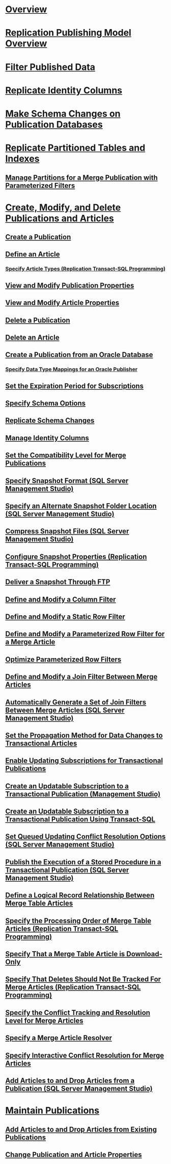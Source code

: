 # [Overview](publish-data-and-database-objects.md)  
# [Replication Publishing Model Overview](replication-publishing-model-overview.md)  
# [Filter Published Data](filter-published-data.md)  
# [Replicate Identity Columns](replicate-identity-columns.md)  
# [Make Schema Changes on Publication Databases](make-schema-changes-on-publication-databases.md)  
# [Replicate Partitioned Tables and Indexes](replicate-partitioned-tables-and-indexes.md)  
## [Manage Partitions for a Merge Publication with Parameterized Filters](manage-partitions-for-a-merge-publication-with-parameterized-filters.md)  
# [Create, Modify, and Delete Publications and Articles](create-modify-and-delete-publications-and-articles-replication.md)  
## [Create a Publication](create-a-publication.md)  
## [Define an Article](define-an-article.md)  
### [Specify Article Types (Replication Transact-SQL Programming)](specify-article-types-replication-transact-sql-programming.md)  
## [View and Modify Publication Properties](view-and-modify-publication-properties.md)  
## [View and Modify Article Properties](view-and-modify-article-properties.md)  
## [Delete a Publication](delete-a-publication.md)  
## [Delete an Article](delete-an-article.md)  
## [Create a Publication from an Oracle Database](create-a-publication-from-an-oracle-database.md)  
### [Specify Data Type Mappings for an Oracle Publisher](specify-data-type-mappings-for-an-oracle-publisher.md)  
## [Set the Expiration Period for Subscriptions](set-the-expiration-period-for-subscriptions.md)  
## [Specify Schema Options](specify-schema-options.md)  
## [Replicate Schema Changes](replicate-schema-changes.md)  
## [Manage Identity Columns](manage-identity-columns.md)  
## [Set the Compatibility Level for Merge Publications](set-the-compatibility-level-for-merge-publications.md)  
## [Specify Snapshot Format (SQL Server Management Studio)](specify-snapshot-format-sql-server-management-studio.md)  
## [Specify an Alternate Snapshot Folder Location (SQL Server Management Studio)](specify-an-alternate-snapshot-folder-location-sql-server-management-studio.md)  
## [Compress Snapshot Files (SQL Server Management Studio)](compress-snapshot-files-sql-server-management-studio.md)  
## [Configure Snapshot Properties (Replication Transact-SQL Programming)](configure-snapshot-properties-replication-transact-sql-programming.md)  
## [Deliver a Snapshot Through FTP](deliver-a-snapshot-through-ftp.md)  
## [Define and Modify a Column Filter](define-and-modify-a-column-filter.md)  
## [Define and Modify a Static Row Filter](define-and-modify-a-static-row-filter.md)  
## [Define and Modify a Parameterized Row Filter for a Merge Article](define-and-modify-a-parameterized-row-filter-for-a-merge-article.md)  
## [Optimize Parameterized Row Filters](optimize-parameterized-row-filters.md)  
## [Define and Modify a Join Filter Between Merge Articles](define-and-modify-a-join-filter-between-merge-articles.md)  
## [Automatically Generate a Set of Join Filters Between Merge Articles (SQL Server Management Studio)](automatically-generate-join-filters-between-merge-articles.md)  
## [Set the Propagation Method for Data Changes to Transactional Articles](set-the-propagation-method-for-data-changes-to-transactional-articles.md)  
## [Enable Updating Subscriptions for Transactional Publications](enable-updating-subscriptions-for-transactional-publications.md)  
## [Create an Updatable Subscription to a Transactional Publication (Management Studio)](create-an-updatable-subscription-to-a-transactional-publication.md)  
## [Create an Updatable Subscription to a Transactional Publication Using Transact-SQL](create-updatable-subscription-to-transactional-publication.md)  
## [Set Queued Updating Conflict Resolution Options (SQL Server Management Studio)](set-queued-updating-conflict-resolution-options-sql-server-management-studio.md)  
## [Publish the Execution of a Stored Procedure in a Transactional Publication (SQL Server Management Studio)](publish-execution-of-stored-procedure-in-transactional-publication.md)  
## [Define a Logical Record Relationship Between Merge Table Articles](define-a-logical-record-relationship-between-merge-table-articles.md)  
## [Specify the Processing Order of Merge Table Articles (Replication Transact-SQL Programming)](specify-the-processing-order-of-merge-table-articles.md)  
## [Specify That a Merge Table Article is Download-Only](specify-that-a-merge-table-article-is-download-only.md)  
## [Specify That Deletes Should Not Be Tracked For Merge Articles (Replication Transact-SQL Programming)](specify-that-deletes-should-not-be-tracked-for-merge-articles.md)  
## [Specify the Conflict Tracking and Resolution Level for Merge Articles](specify-the-conflict-tracking-and-resolution-level-for-merge-articles.md)  
## [Specify a Merge Article Resolver](specify-a-merge-article-resolver.md)  
## [Specify Interactive Conflict Resolution for Merge Articles](specify-interactive-conflict-resolution-for-merge-articles.md)  
## [Add Articles to and Drop Articles from a Publication (SQL Server Management Studio)](add-articles-to-and-drop-articles-from-a-publication.md)  
# [Maintain Publications](maintain-publications.md)  
## [Add Articles to and Drop Articles from Existing Publications](add-articles-to-and-drop-articles-from-existing-publications.md)  
## [Change Publication and Article Properties](change-publication-and-article-properties.md)  
